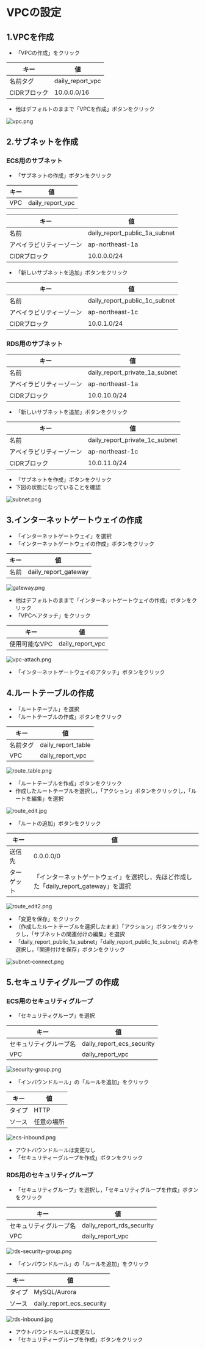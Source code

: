 # VPCの設定

## 1.VPCを作成

- 「VPCの作成」をクリック

| キー | 値 |
| ---- | ---- |
| 名前タグ | daily_report_vpc |
| CIDRブロック | 10.0.0.0/16 |

- 他はデフォルトのままで「VPCを作成」ボタンをクリック

![vpc.png](https://qiita-image-store.s3.ap-northeast-1.amazonaws.com/0/1863296/38eee301-7f48-eeb4-ddb5-c8b6fb1275ce.png)


## 2.サブネットを作成

### ECS用のサブネット

- 「サブネットの作成」ボタンをクリック

| キー | 値 |
| ---- | ---- |
| VPC | daily_report_vpc |

| キー | 値 |
| ---- | ---- |
| 名前 | daily_report_public_1a_subnet |
| アベイラビリティーゾーン | ap-northeast-1a |
| CIDRブロック | 10.0.0.0/24 |

- 「新しいサブネットを追加」ボタンをクリック

| キー | 値 |
| ---- | ---- |
| 名前 | daily_report_public_1c_subnet |
| アベイラビリティーゾーン | ap-northeast-1c |
| CIDRブロック | 10.0.1.0/24 |

### RDS用のサブネット

| キー | 値 |
| ---- | ---- |
| 名前 | daily_report_private_1a_subnet |
| アベイラビリティーゾーン | ap-northeast-1a |
| CIDRブロック | 10.0.10.0/24 |

- 「新しいサブネットを追加」ボタンをクリック

| キー | 値 |
| ---- | ---- |
| 名前 | daily_report_private_1c_subnet |
| アベイラビリティーゾーン | ap-northeast-1c |
| CIDRブロック | 10.0.11.0/24 |

- 「サブネットを作成」ボタンをクリック
- 下図の状態になっていることを確認

![subnet.png](https://qiita-image-store.s3.ap-northeast-1.amazonaws.com/0/1863296/1a21cc26-a770-dd12-b544-3bbef9c39971.png)


## 3.インターネットゲートウェイの作成

- 「インターネットゲートウェイ」を選択
- 「インターネットゲートウェイの作成」ボタンをクリック

| キー | 値 |
| ---- | ---- |
| 名前 | daily_report_gateway |

![gateway.png](https://qiita-image-store.s3.ap-northeast-1.amazonaws.com/0/1863296/78ebd499-3bd8-f583-34cb-b7151ff087b9.png)


- 他はデフォルトのままで「インターネットゲートウェイの作成」ボタンをクリック
- 「VPCへアタッチ」をクリック

| キー | 値 |
| ---- | ---- |
| 使用可能なVPC | daily_report_vpc |

![vpc-attach.png](https://qiita-image-store.s3.ap-northeast-1.amazonaws.com/0/1863296/0f7fb9aa-36c1-98bb-6276-7acc1cc15bfe.png)



- 「インターネットゲートウェイのアタッチ」ボタンをクリック

## 4.ルートテーブルの作成

- 「ルートテーブル」を選択
- 「ルートテーブルの作成」ボタンをクリック

| キー | 値 |
| ---- | ---- |
| 名前タグ | daily_report_table |
| VPC | daily_report_vpc |

![route_table.png](https://qiita-image-store.s3.ap-northeast-1.amazonaws.com/0/1863296/0f80a3af-711d-3c92-fdad-e313a7699fed.png)



- 「ルートテーブルを作成」ボタンをクリック
-  作成したルートテーブルを選択し，「アクション」ボタンをクリックし，「ルートを編集」を選択

![route_edit.jpg](https://qiita-image-store.s3.ap-northeast-1.amazonaws.com/0/1863296/2de545d5-5647-95cf-6f94-41ffdf4b4ccf.jpeg)

- 「ルートの追加」ボタンをクリック

| キー | 値 |
| ---- | ---- |
| 送信先 | 0.0.0.0/0 |
| ターゲット | 「インターネットゲートウェイ」を選択し，先ほど作成した「daily_report_gateway」を選択 |

![route_edit2.png](https://qiita-image-store.s3.ap-northeast-1.amazonaws.com/0/1863296/50ba388a-2dc1-2e2e-c9b5-8929410bc9e2.png)


- 「変更を保存」をクリック
-  （作成したルートテーブルを選択したまま）「アクション」ボタンをクリックし，「サブネットの関連付けの編集」を選択
- 「daily_report_public_1a_subnet」「daily_report_public_1c_subnet」のみを選択し，「関連付けを保存」ボタンをクリック

![subnet-connect.png](https://qiita-image-store.s3.ap-northeast-1.amazonaws.com/0/1863296/bdbf3e6b-387a-26f1-39d3-2dbe44d2cb9e.png)


## 5.セキュリティグループ の作成

### ECS用のセキュリティグループ

- 「セキュリティグループ」を選択

| キー | 値 |
| ---- | ---- |
| セキュリティグループ名 | daily_report_ecs_security |
| VPC | daily_report_vpc |

![security-group.png](https://qiita-image-store.s3.ap-northeast-1.amazonaws.com/0/1863296/18d0dfa2-34bd-6562-1210-833e523e980a.png)


- 「インバウンドルール」の「ルールを追加」をクリック

| キー | 値 |
| ---- | ---- |
| タイプ | HTTP |
| ソース | 任意の場所  |

![ecs-inbound.png](https://qiita-image-store.s3.ap-northeast-1.amazonaws.com/0/1863296/4e2f9a15-f852-0799-3886-d4ce7adb4a3b.png)


- アウトバウンドルールは変更なし
- 「セキュリティーグループを作成」ボタンをクリック

### RDS用のセキュリティグループ

- 「セキュリティグループ」を選択し，「セキュリティグループを作成」ボタンをクリック

| キー | 値 |
| ---- | ---- |
| セキュリティグループ名 | daily_report_rds_security |
| VPC | daily_report_vpc |

![rds-security-group.png](https://qiita-image-store.s3.ap-northeast-1.amazonaws.com/0/1863296/6bec979a-fb63-1759-678d-f9a057e7a269.png)


- 「インバウンドルール」の「ルールを追加」をクリック

| キー | 値 |
| ---- | ---- |
| タイプ | MySQL/Aurora |
| ソース | daily_report_ecs_security |

![rds-inbound.jpg](https://qiita-image-store.s3.ap-northeast-1.amazonaws.com/0/1863296/01b831ba-3f9e-d7df-a5c6-6baa822fe0ef.jpeg)

- アウトバウンドルールは変更なし
- 「セキュリティーグループを作成」ボタンをクリック
